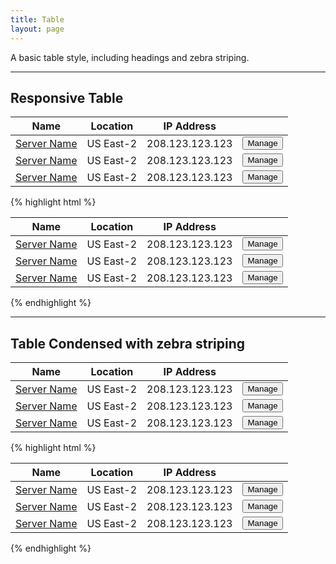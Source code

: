 ```yaml
---
title: Table
layout: page
---
```


<p class="t-l">A basic table style, including headings and zebra striping.</p>

<hr />

## Responsive Table
<table class="dh-table__m">
	<thead>
		<th class="w-50">Name</th>
		<th>Location</th>
		<th>IP Address</th>
		<th />
	</thead>
	<tbody>
		<tr>
			<td><a href="#">Server Name</a></td>
			<td data-title="Location:"> US East-2</td>
			<td data-title="IP Address:"> 208.123.123.123</td>
			<td>
				<button class="dh-button dh-button--compact l-float-right__m">Manage</button>
			</td>
		</tr>
		<tr>
			<td><a href="#">Server Name</a></td>
			<td data-title="Location:"> US East-2</td>
			<td data-title="IP Address:"> 208.123.123.123</td>
			<td>
				<button class="dh-button dh-button--compact l-float-right__m">Manage</button>
			</td>
		</tr>
		<tr>
			<td><a href="#">Server Name</a></td>
			<td data-title="Location:"> US East-2</td>
			<td data-title="IP Address:"> 208.123.123.123</td>
			<td>
				<button class="dh-button dh-button--compact l-float-right__m">Manage</button>
			</td>
		</tr>
	</tbody>
</table>

{% highlight html %}
<table class="dh-table__m">
	<thead>
		<th class="w-50">Name</th>
		<th>Location</th>
		<th>IP Address</th>
		<th />
	</thead>
	<tbody>
		<tr>
			<td><a href="#">Server Name</a></td>
			<td data-title="Location:"> US East-2</td>
			<td data-title="IP Address:"> 208.123.123.123</td>
			<td>
				<button class="dh-button dh-button--compact l-float-right__m">Manage</button>
			</td>
		</tr>
		<tr>
			<td><a href="#">Server Name</a></td>
			<td data-title="Location:"> US East-2</td>
			<td data-title="IP Address:"> 208.123.123.123</td>
			<td>
				<button class="dh-button dh-button--compact l-float-right__m">Manage</button>
			</td>
		</tr>
		<tr>
			<td><a href="#">Server Name</a></td>
			<td data-title="Location:"> US East-2</td>
			<td data-title="IP Address:"> 208.123.123.123</td>
			<td>
				<button class="dh-button dh-button--compact l-float-right__m">Manage</button>
			</td>
		</tr>
	</tbody>
</table>
{% endhighlight %}

<hr />

## Table Condensed with zebra striping
<table class="dh-table dh-table--striped dh-table--condensed">
	<thead>
		<th class="w-50">Name</th>
		<th>Location</th>
		<th>IP Address</th>
		<th />
	</thead>
	<tbody>
		<tr>
			<td><a href="#">Server Name</a></td>
			<td> US East-2</td>
			<td>208.123.123.123</td>
			<td>
				<button class="dh-button dh-button--compact l-float-right">Manage</button>
			</td>
		</tr>
		<tr>
			<td><a href="#">Server Name</a></td>
			<td> US East-2</td>
			<td>208.123.123.123</td>
			<td>
				<button class="dh-button dh-button--compact l-float-right">Manage</button>
			</td>
		</tr>
		<tr>
			<td><a href="#">Server Name</a></td>
			<td> US East-2</td>
			<td>208.123.123.123</td>
			<td>
				<button class="dh-button dh-button--compact l-float-right">Manage</button>
			</td>
		</tr>
	</tbody>
</table>

{% highlight html %}
<table class="dh-table dh-table--striped dh-table--condensed">
	<thead>
		<th class="w-50">Name</th>
		<th>Location</th>
		<th>IP Address</th>
		<th />
	</thead>
	<tbody>
		<tr>
			<td><a href="#">Server Name</a></td>
			<td> US East-2</td>
			<td>208.123.123.123</td>
			<td>
				<button class="dh-button dh-button--compact l-float-right">Manage</button>
			</td>
		</tr>
		<tr>
			<td><a href="#">Server Name</a></td>
			<td> US East-2</td>
			<td>208.123.123.123</td>
			<td>
				<button class="dh-button dh-button--compact l-float-right">Manage</button>
			</td>
		</tr>
		<tr>
			<td><a href="#">Server Name</a></td>
			<td> US East-2</td>
			<td>208.123.123.123</td>
			<td>
				<button class="dh-button dh-button--compact l-float-right">Manage</button>
			</td>
		</tr>
	</tbody>
</table>
{% endhighlight %}
